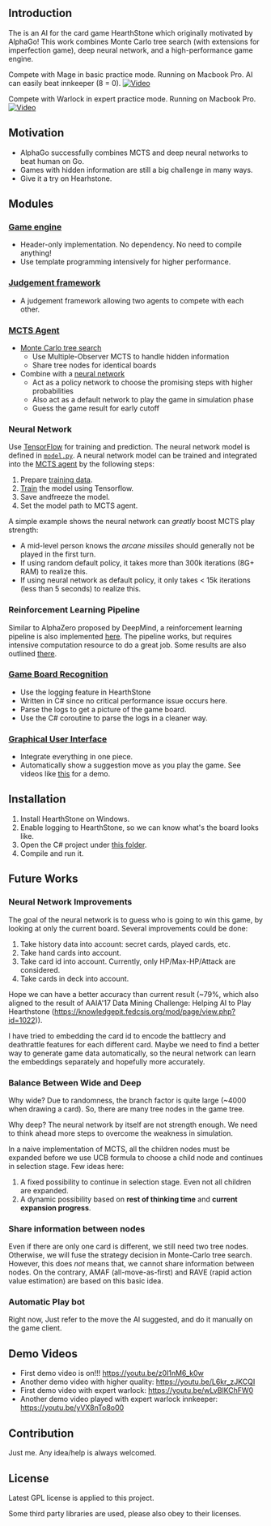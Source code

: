 ## Introduction

The is an AI for the card game HearthStone which originally motivated by AlphaGo! This work combines Monte Carlo tree search (with extensions for imperfection game), deep neural network, and a high-performance game engine.

Compete with Mage in basic practice mode. Running on Macbook Pro. AI can easily beat innkeeper (8 = 0).
[![Video](https://img.youtube.com/vi/L6kr_zJKCQI/0.jpg)](http://www.youtube.com/watch?v=L6kr_zJKCQI)

Compete with Warlock in expert practice mode. Running on Macbook Pro.
[![Video](https://img.youtube.com/vi/wLvBlKChFW0/0.jpg)](http://www.youtube.com/watch?v=wLvBlKChFW0)

## Motivation
* AlphaGo successfully combines MCTS and deep neural networks to beat human on Go.
* Games with hidden information are still a big challenge in many ways.
* Give it a try on Hearhstone.

## Modules

### [Game engine](./engine)
* Header-only implementation. No dependency. No need to compile anything!
* Use template programming intensively for higher performance.

### [Judgement framework](./judge)
* A judgement framework allowing two agents to compete with each other.

### [MCTS Agent](./agents/include/agents)
* [Monte Carlo tree search](./agents/include/MCTS)
  * Use Multiple-Observer MCTS to handle hidden information
  * Share tree nodes for identical boards
* Combine with a [neural network](./agents/train/tensorflow)
  * Act as a policy network to choose the promising steps with higher probabilities
  * Also act as a default network to play the game in simulation phase
  * Guess the game result for early cutoff

### Neural Network

Use [TensorFlow](https://www.tensorflow.org) for training and prediction. The neural network model is defined in [`model.py`](./agents/train/tensorflow/model.py). A neural network model can be trained and integrated into the [MCTS agent](./agents/include/agents) by the following steps:

1. Prepare [training data](./agents/train/gcc7/generate_train_data).
2. [Train](./agents/train/tensorflow) the model using Tensorflow.
3. Save andfreeze the model.
4. Set the model path to MCTS agent.

A simple example shows the neural network can *greatly* boost MCTS play strength:
  * A mid-level person knows the *arcane missiles* should generally not be played in the first turn.
  * If using random default policy, it takes more than 300k iterations (8G+ RAM) to realize this.
  * If using neural network as default policy, it only takes < 15k iterations (less than 5 seconds) to realize this.

### Reinforcement Learning Pipeline

Similar to AlphaZero proposed by DeepMind, a reinforcement learning pipeline
is also implemented [here](./agents/train/gcc7/alphazero). The pipeline works,
but requires intensive computation resource to do a great job. Some results
are also outlined [there](./agents/train/gcc7/alphazero).

### [Game Board Recognition](./ui/build/vs2017/HearthstoneAI/LogWatcher)
* Use the logging feature in HearthStone
* Written in C# since no critical performance issue occurs here.
* Parse the logs to get a picture of the game board.
* Use the C# coroutine to parse the logs in a cleaner way.

### [Graphical User Interface](./ui)
* Integrate everything in one piece.
* Automatically show a suggestion move as you play the game. See videos like [this](https://youtu.be/L6kr_zJKCQI) for a demo.

## Installation
1. Install HearthStone on Windows.
2. Enable logging to HearthStone, so we can know what's the board looks like.
3. Open the C# project under [this folder](./ui/build/vs2017).
4. Compile and run it.

## Future Works

### Neural Network Improvements

The goal of the neural network is to guess who is going to win this game, by looking at only the current board. Several improvements could be done:

1. Take history data into account: secret cards, played cards, etc.
2. Take hand cards into account.
3. Take card id into account. Currently, only HP/Max-HP/Attack are considered.
4. Take cards in deck into account.

Hope we can have a better accuracy than current result (~79%, which also aligned to the result of AAIA'17 Data Mining Challenge: Helping AI to Play Hearthstone (https://knowledgepit.fedcsis.org/mod/page/view.php?id=1022)).

I have tried to embedding the card id to encode the battlecry and deathrattle features for each different card. Maybe we need to find a better way to generate game data automatically, so the neural network can learn the embeddings separately and hopefully more accurately.

### Balance Between Wide and Deep

Why wide? Due to randomness, the branch factor is quite large (~4000 when drawing a card). So, there are many tree nodes in the game tree.

Why deep? The neural network by itself are not strength enough. We need to think ahead more steps to overcome the weakness in simulation.

In a naive implementation of MCTS, all the children nodes must be expanded before we use UCB formula to choose a child node and continues in selection stage. Few ideas here:
1. A fixed possibility to continue in selection stage. Even not all children are expanded.
2. A dynamic possibility based on **rest of thinking time** and **current expansion progress**.

### Share information between nodes

Even if there are only one card is different, we still need two tree nodes. Otherwise, we will fuse the strategy decision in Monte-Carlo tree search. However, this does *not* means that, we cannot share information between nodes. On the contrary, AMAF (all-move-as-first) and RAVE (rapid action value estimation) are based on this basic idea.

### Automatic Play bot

Right now, Just refer to the move the AI suggested, and do it manually on the game client.

## Demo Videos
* First demo video is on!!! https://youtu.be/z0I1nM6_k0w
* Another demo video with higher quality: https://youtu.be/L6kr_zJKCQI
* First demo video with expert warlock: https://youtu.be/wLvBlKChFW0
* Another demo video played with expert warlock innkeeper: https://youtu.be/yVX8nTo8o00

## Contribution

Just me. Any idea/help is always welcomed.

## License

Latest GPL license is applied to this project.

Some third party libraries are used, please also obey to their licenses.
